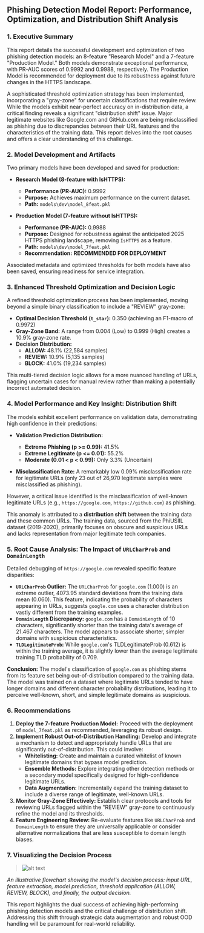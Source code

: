 ## Phishing Detection Model Report: Performance, Optimization, and Distribution Shift Analysis

### 1. Executive Summary

This report details the successful development and optimization of two phishing detection models: an 8-feature "Research Model" and a 7-feature "Production Model." Both models demonstrate exceptional performance, with PR-AUC scores of 0.9992 and 0.9988, respectively. The Production Model is recommended for deployment due to its robustness against future changes in the HTTPS landscape.

A sophisticated threshold optimization strategy has been implemented, incorporating a "gray-zone" for uncertain classifications that require review. While the models exhibit near-perfect accuracy on in-distribution data, a critical finding reveals a significant "distribution shift" issue. Major legitimate websites like Google.com and GitHub.com are being misclassified as phishing due to discrepancies between their URL features and the characteristics of the training data. This report delves into the root causes and offers a clear understanding of this challenge.

### 2. Model Development and Artifacts

Two primary models have been developed and saved for production:

*   **Research Model (8-feature with IsHTTPS):**
    *   **Performance (PR-AUC):** 0.9992
    *   **Purpose:** Achieves maximum performance on the current dataset.
    *   **Path:** `models\dev\model_8feat.pkl`

*   **Production Model (7-feature without IsHTTPS):**
    *   **Performance (PR-AUC):** 0.9988
    *   **Purpose:** Designed for robustness against the anticipated 2025 HTTPS phishing landscape, removing `IsHTTPS` as a feature.
    *   **Path:** `models\dev\model_7feat.pkl`
    *   **Recommendation:** **RECOMMENDED FOR DEPLOYMENT**

Associated metadata and optimized thresholds for both models have also been saved, ensuring readiness for service integration.

### 3. Enhanced Threshold Optimization and Decision Logic

A refined threshold optimization process has been implemented, moving beyond a simple binary classification to include a "REVIEW" gray-zone:

*   **Optimal Decision Threshold (`t_star`):** 0.350 (achieving an F1-macro of 0.9972)
*   **Gray-Zone Band:** A range from 0.004 (Low) to 0.999 (High) creates a 10.9% gray-zone rate.
*   **Decision Distribution:**
    *   **ALLOW:** 48.1% (22,584 samples)
    *   **REVIEW:** 10.9% (5,135 samples)
    *   **BLOCK:** 41.0% (19,234 samples)

This multi-tiered decision logic allows for a more nuanced handling of URLs, flagging uncertain cases for manual review rather than making a potentially incorrect automated decision.

### 4. Model Performance and Key Insight: Distribution Shift

The models exhibit excellent performance on validation data, demonstrating high confidence in their predictions:

*   **Validation Prediction Distribution:**
    *   **Extreme Phishing (p >= 0.99):** 41.5%
    *   **Extreme Legitimate (p <= 0.01):** 55.2%
    *   **Moderate (0.01 < p < 0.99):** Only 3.3% (Uncertain)

*   **Misclassification Rate:** A remarkably low 0.09% misclassification rate for legitimate URLs (only 23 out of 26,970 legitimate samples were misclassified as phishing).

However, a critical issue identified is the misclassification of well-known legitimate URLs (e.g., `https://google.com`, `https://github.com`) as phishing.

This anomaly is attributed to a **distribution shift** between the training data and these common URLs. The training data, sourced from the PhiUSIIL dataset (2019-2020), primarily focuses on obscure and suspicious URLs and lacks representation from major legitimate tech companies.

### 5. Root Cause Analysis: The Impact of `URLCharProb` and `DomainLength`

Detailed debugging of `https://google.com` revealed specific feature disparities:

*   **`URLCharProb` Outlier:** The `URLCharProb` for `google.com` (1.000) is an extreme outlier, 4073.95 standard deviations from the training data mean (0.060). This feature, indicating the probability of characters appearing in URLs, suggests `google.com` uses a character distribution vastly different from the training examples.
*   **`DomainLength` Discrepancy:** `google.com` has a `DomainLength` of 10 characters, significantly shorter than the training data's average of 21.467 characters. The model appears to associate shorter, simpler domains with suspicious characteristics.
*   **`TLDLegitimateProb`:** While `google.com`'s TLDLegitimateProb (0.612) is within the training average, it is slightly lower than the average legitimate training TLD probability of 0.709.

**Conclusion:** The model's classification of `google.com` as phishing stems from its feature set being out-of-distribution compared to the training data. The model was trained on a dataset where legitimate URLs tended to have longer domains and different character probability distributions, leading it to perceive well-known, short, and simple legitimate domains as suspicious.

### 6. Recommendations

1.  **Deploy the 7-feature Production Model:** Proceed with the deployment of `model_7feat.pkl` as recommended, leveraging its robust design.
2.  **Implement Robust Out-of-Distribution Handling:** Develop and integrate a mechanism to detect and appropriately handle URLs that are significantly out-of-distribution. This could involve:
    *   **Whitelisting:** Create and maintain a curated whitelist of known legitimate domains that bypass model prediction.
    *   **Ensemble Methods:** Explore integrating other detection methods or a secondary model specifically designed for high-confidence legitimate URLs.
    *   **Data Augmentation:** Incrementally expand the training dataset to include a diverse range of legitimate, well-known URLs.
3.  **Monitor Gray-Zone Effectively:** Establish clear protocols and tools for reviewing URLs flagged within the "REVIEW" gray-zone to continuously refine the model and its thresholds.
4.  **Feature Engineering Review:** Re-evaluate features like `URLCharProb` and `DomainLength` to ensure they are universally applicable or consider alternative normalizations that are less susceptible to domain length biases.

### 7. Visualizing the Decision Process

>![alt text](../outputs/Visualizing_Decision_Proces.png)

*An illustrative flowchart showing the model's decision process: input URL, feature extraction, model prediction, threshold application (ALLOW, REVIEW, BLOCK), and finally, the output decision.*

This report highlights the dual success of achieving high-performing phishing detection models and the critical challenge of distribution shift. Addressing this shift through strategic data augmentation and robust OOD handling will be paramount for real-world reliability.